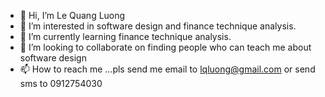 - 👋 Hi, I’m Le Quang Luong
- 👀 I’m interested in software design and finance technique analysis.
- 🌱 I’m currently learning finance technique analysis.
- 💞️ I’m looking to collaborate on finding people  who can teach me about software design
- 📫 How to reach me ...pls send me email to lqluong@gmail.com or send sms to  0912754030 

<!---
lqluong/lqluong is a ✨ special ✨ repository because its `README.md` (this file) appears on your GitHub profile.
You can click the Preview link to take a look at your changes.
--->
